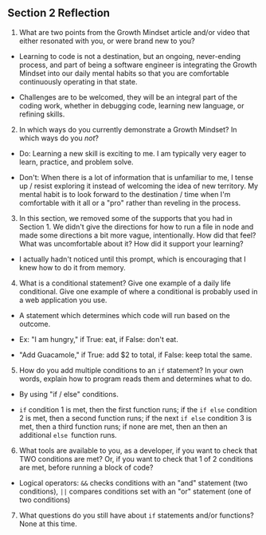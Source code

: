## Section 2 Reflection

1. What are two points from the Growth Mindset article and/or video that either resonated with you, or were brand new to you?

+ Learning to code is not a destination, but an ongoing, never-ending process, and part of being a software engineer is integrating the Growth Mindset into our daily mental habits so that you are comfortable continuously operating in that state.

+ Challenges are to be welcomed, they will be an integral part of the coding work, whether in debugging code, learning new language, or refining skills.

2. In which ways do you currently demonstrate a Growth Mindset? In which ways do you _not_?

+ Do: Learning a new skill is exciting to me. I am typically very eager to learn, practice, and problem solve.

+ Don't: When there is a lot of information that is unfamiliar to me, I tense up / resist exploring it instead of welcoming the idea of new territory. My mental habit is to look forward to the destination / time when I'm comfortable with it all or a "pro" rather than reveling in the process.

3. In this section, we removed some of the supports that you had in Section 1. We didn't give the directions for how to run a file in node and made some directions a bit more vague, intentionally. How did that feel? What was uncomfortable about it? How did it support your learning?

+ I actually hadn't noticed until this prompt, which is encouraging that I knew how to do it from memory.

4. What is a conditional statement? Give one example of a daily life conditional. Give one example of where a conditional is probably used in a web application you use.

+ A statement which determines which code will run based on the outcome.

+ Ex: "I am hungry," if True: eat, if False: don't eat.

+ "Add Guacamole," if True: add $2 to total, if False: keep total the same.

5. How do you add multiple conditions to an `if` statement? In your own words, explain how to program reads them and determines what to do.

+ By using "if / else" conditions.  

+ `if` condition 1 is met, then the first function runs; if the `if else` condition 2 is met, then a second function runs; if the next `if else` condition 3 is met, then a third function runs; if none are met, then an  then an additional `else `function runs.

6. What tools are available to you, as a developer, if you want to check that TWO conditions are met? Or, if you want to check that 1 of 2 conditions are met, before running a block of code?

+ Logical operators: `&&` checks conditions with an "and" statement (two conditions), `||` compares conditions set with an "or" statement (one of two conditions)

7. What questions do you still have about `if` statements and/or functions?
None at this time.
